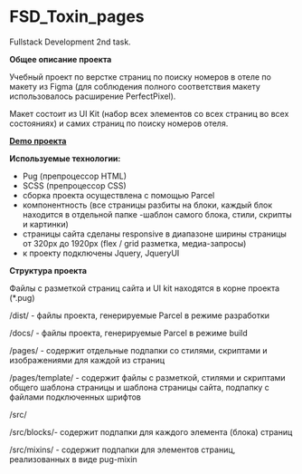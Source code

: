 # FSD_Toxin_pages
Fullstack Development 2nd task.

**Общее описание проекта**

Учебный проект по верстке страниц по поиску номеров в отеле по макету из Figma 
(для соблюдения  полного соответствия макету использовалось расширение PerfectPixel).

Макет состоит из UI Kit (набор всех элементов со всех страниц во всех состояниях) 
   и самих страниц по поиску номеров отеля.
   
   **[Demo проекта](https://iea140777.github.io/FSD_Toxin_pages/)**


**Используемые технологии:**

- Pug (препроцессор HTML)
- SCSS (препроцессор CSS)
- сборка проекта осуществлена с помощью Parcel 
- компонентность (все страницы разбиты на блоки, каждый блок находится в отдельной папке -шаблон самого блока, стили, скрипты и картинки)
- страницы сайта сделаны responsive в диапазоне ширины страницы от 320px до 1920px (flex / grid разметка, медиа-запросы)
- к проекту подключены Jquery, JqueryUI

**Cтруктура проекта**

Файлы с разметкой страниц сайта и UI kit находятся в корне проекта (*.pug)

/dist/ - файлы проекта, генерируемые Parcel  в режиме разработки

/docs/ - файлы проекта, генерируемые Parcel  в режиме build

/pages/ - содержит отдельные подпапки со стилями, скриптами и изображениями для каждой из страниц

/pages/template/ - содержит файлы с разметкой, стилями и скриптами общего шаблона страницы и
    шаблона страницы сайта, подпапку с файлами подключенных шрифтов
                     
/src/

/src/blocks/- содержит подпапки для каждого элемента (блока) страниц
       
/src/mixins/ - содержит подпапки для элементов страниц, реализованных в виде pug-mixin
       

 

